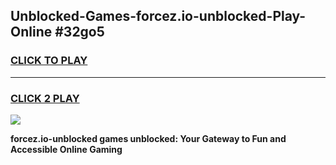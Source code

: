 
## Unblocked-Games-forcez.io-unblocked-Play-Online #32go5
<h3>
<a href="https://news.freeplayer.one?title=forcez.io-unblocked&ref=3">CLICK TO PLAY</a></h3>
<hr>

<h3>
<a href="https://news.freeplayer.one?title=forcez.io-unblocked&ref=3">CLICK 2 PLAY</a>
  
</h3>

<a href="https://news.freeplayer.one?title=forcez.io-unblocked&ref=3"><img src="https://clearcache.store/games.png"></a>


**forcez.io-unblocked games unblocked: Your Gateway to Fun and Accessible Online Gaming**
